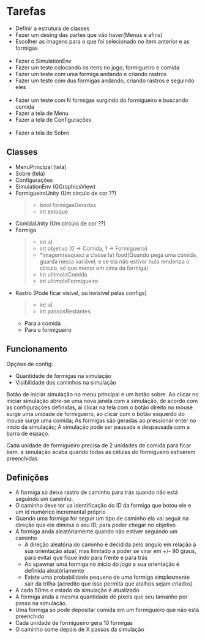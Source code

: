 # Tarefas

- Definir a estrutura de classes
- Fazer um desing das partes que vão haver(Menus e afins)
- Escolher as imagens para o que foi selecionado no item anterior e as formigas</br></br>
- Fazer o SimulationEnv
- Fazer um teste colocando os itens no jogo, formigueiro e comida
- Fazer um teste com uma formiga andando e criando rastros
- Fazer um teste com dus formigas andando, criando rastros e seguindo eles</br></br>
- Fazer um teste com N formigas surgindo do formigueiro e buscando comida
- Fazer a tela de Menu
- Fazer a tela de Configurações</br></br>
- Fazer a tela de Sobre

## Classes

- MenuPrincipal (tela)
- Sobre (tela)
- Configurações
- SimulationEnv (QGraphicsView)
- FormigueiroUnity (Um circulo de cor ??)
  > - bool formigasGeradas
  > - int estoque
- ComidaUnity (Um circulo de cor ??)
- Formiga
  > - int id
  > - int objetivo (0 -> Comida, 1 -> Formigueiro)
  > - \*imagem(esqueci a classe la) food(Quando pega uma comida, guarda nessa variável, e se ela não estiver nula renderiza o circulo, só que menor em cima da formiga)
  > - int ultimoIdComida
  > - int ultimoIdFormigueiro
- Rastro (Pode ficar visível, ou invisível pelas configs)
  > - int id
  > - int passosRestantes
  - Para a comida
  - Para o formigueiro

## Funcionamento

Opções de config:

- Quantidade de formigas na simulação
- Visibilidade dos caminhos na simulação

Botão de iniciar simulação no menu principal e um botão sobre. Ao clicar no iniciar simulação abre-se uma nova janela com a simulação, de acordo com as configurações definidas, ai clicar na tela com o botão direito no mouse surge uma unidade de formigueiro, ao clicar com o botão esquerdo do mouse surge uma comida; As formigas são geradas ao pressionar enter no inicio da simulação; A simulação pode ser pausada e despausada com a barra de espaço.

Cada unidade de formigueiro precisa de 2 unidades de comida para ficar bem. a simulação acaba quando todas as células do formigueiro estiverem preenchidas

## Definições

- A formiga só deixa rastro de caminho para trás quando não está seguindo um caminho.
- O caminho deve ter ua identificação do ID da formiga que botou ele e um id numérico incremental próprio
- Quando uma formiga for seguir um tipo de caminho ela vai seguir na direção que ele diminui o seu ID, para poder chegar no objetivo
- A formiga anda aleatóriamente quando não estiver seguindo um caminho
  - A direção aleatória do caminho é decidida pelo angulo em relação à sua orientação atual, mas limitado a poder se virar em +/- 90 graus, para evitar que fique indo para frente e para trás
  - Ao spawnar uma formiga no inicio do jogo a sua orientação é definida aleatóriamente
  - Existe uma probabilidade pequena de uma formiga simplesmente sair da trilha (acredito que isso permita que atalhos sejam criados)
- A cada 50ms o estado da simulação é atualizado
- A formiga anda a mesma quantidade de pixels que seu tamanho por passo na simulação.
- Uma formiga só pode depositar comida em um formigueiro que não está preenchido
- Cada unidade de formigueiro gera 10 formigas
- O caminho some depois de X passos da simulação
